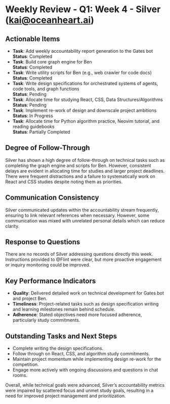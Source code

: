 # Weekly Review - Q1: Week 4 - Silver (kai@oceanheart.ai)

## Actionable Items
- **Task**: Add weekly accountability report generation to the Gates bot  
  **Status**: Completed
- **Task**: Build core graph engine for Ben  
  **Status**: Completed
- **Task**: Write utility scripts for Ben (e.g., web crawler for code docs)  
  **Status**: Completed
- **Task**: Write design specifications for orchestrated systems of agents, code tools, and graph functions  
  **Status**: Pending
- **Task**: Allocate time for studying React, CSS, Data Structures/Algorithms  
  **Status**: Pending
- **Task**: Implement re-work of design and downscale project ambitions  
  **Status**: In Progress
- **Task**: Allocate time for Python algorithm practice, Neovim tutorial, and reading guidebooks  
  **Status**: Partially Completed

## Degree of Follow-Through
Silver has shown a high degree of follow-through on technical tasks such as completing the graph engine and scripts for Ben. However, consistent delays are evident in allocating time for studies and larger project deadlines. There were frequent distractions and a failure to systematically work on React and CSS studies despite noting them as priorities.

## Communication Consistency
Silver communicated updates within the accountability stream frequently, ensuring to link relevant references when necessary. However, some communication was mixed with unrelated personal details which can reduce clarity.

## Response to Questions
There are no records of Silver addressing questions directly this week. Instructions provided to @Flint were clear, but more proactive engagement or inquiry monitoring could be improved.

## Key Performance Indicators
- **Quality**: Delivered detailed work on technical development for Gates bot and project Ben.
- **Timeliness**: Project-related tasks such as design specification writing and learning milestones remain behind schedule.
- **Adherence**: Stated objectives need more focused adherence, particularly study commitments.

## Outstanding Tasks and Next Steps
- Complete writing the design specifications.
- Follow through on React, CSS, and algorithm study commitments.
- Maintain project momentum while implementing design re-work for the competition.
- Engage more actively with ongoing discussions and questions in chat rooms.

Overall, while technical goals were advanced, Silver’s accountability metrics were impaired by scattered focus and unmet study goals, resulting in a need for improved project management and prioritization.